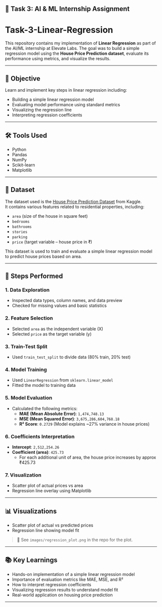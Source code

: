 ## 📌 Task 3: AI & ML Internship Assignment
# Task-3-Linear-Regression

This repository contains my implementation of **Linear Regression** as part of the AI/ML internship at Elevate Labs. The goal was to build a simple regression model using the **House Price Prediction dataset**, evaluate its performance using metrics, and visualize the results.

---

## 🎯 Objective

Learn and implement key steps in linear regression including:

- Building a simple linear regression model  
- Evaluating model performance using standard metrics  
- Visualizing the regression line  
- Interpreting regression coefficients  

---

## 🛠 Tools Used

- Python  
- Pandas  
- NumPy  
- Scikit-learn  
- Matplotlib

---

## 📂 Dataset

The dataset used is the [House Price Prediction Dataset](https://www.kaggle.com/datasets/ejamesc/house-price-prediction) from Kaggle.  
It contains various features related to residential properties, including:

- `area` (size of the house in square feet)
- `bedrooms`
- `bathrooms`
- `stories`
- `parking`
- `price` (target variable – house price in ₹)

This dataset is used to train and evaluate a simple linear regression model to predict house prices based on area.


---

## 🧪 Steps Performed

### 1. Data Exploration
- Inspected data types, column names, and data preview
- Checked for missing values and basic statistics

### 2. Feature Selection
- Selected `area` as the independent variable (X)
- Selected `price` as the target variable (y)

### 3. Train-Test Split
- Used `train_test_split` to divide data (80% train, 20% test)

### 4. Model Training
- Used `LinearRegression` from `sklearn.linear_model`
- Fitted the model to training data

### 5. Model Evaluation
- Calculated the following metrics:
  - **MAE (Mean Absolute Error)**: `1,474,748.13`
  - **MSE (Mean Squared Error)**: `3,675,286,604,768.18`
  - **R² Score**: `0.2729` (Model explains ~27% variance in house prices)

### 6. Coefficients Interpretation
- **Intercept**: `2,512,254.26`
- **Coefficient (area)**: `425.73`
  - For each additional unit of area, the house price increases by approx ₹425.73

### 7. Visualization
- Scatter plot of actual prices vs area
- Regression line overlay using Matplotlib

---

## 📊 Visualizations

- Scatter plot of actual vs predicted prices  
- Regression line showing model fit  

> 📌 See `images/regression_plot.png` in the repo for the plot.

---

## 📚 Key Learnings

- Hands-on implementation of a simple linear regression model
- Importance of evaluation metrics like MAE, MSE, and R²
- How to interpret regression coefficients
- Visualizing regression results to understand model fit
- Real-world application on housing price prediction

---
